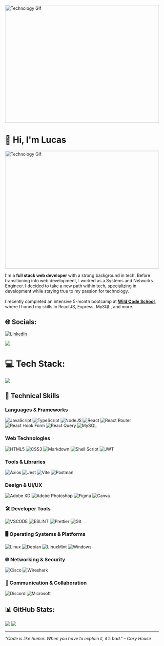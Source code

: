 
<img src="./tech.gif" alt="Technology Gif" style="width: 100%; height: 24rem; object-fit: cover;">

# 👋 Hi, I'm Lucas
<img src="./tech.gif" alt="Technology Gif" style="width: 100%; height: 24rem; object-fit: cover;">


I'm a **full stack web developer** with a strong background in tech. Before transitioning into web development, I worked as a Systems and Networks Engineer. I decided to take a new path within tech, specializing in development while staying true to my passion for technology.<br><br>I recently completed an intensive 5-month bootcamp at [**Wild Code School**](https://www.wildcodeschool.com/fr-fr/), where I honed my skills in ReactJS, Express, MySQL, and more.

## 🌐 Socials:
[![LinkedIn](https://img.shields.io/badge/LinkedIn-%230077B5.svg?logo=linkedin&logoColor=white)](https://linkedin.com/in/www.linkedin.com/in/damien-goguet-63a749180) 

![](https://quotes-github-readme.vercel.app/api?type=horizontal&theme=radical)

# 💻 Tech Stack:

![](https://github-readme-stats.vercel.app/api/top-langs/?username=dampherrr&theme=radical&hide_border=false&include_all_commits=true&count_private=true&layout=compact)

## 🔧 Technical Skills

### **Languages & Frameworks**
![JavaScript](https://img.shields.io/badge/javascript-%23323330.svg?style=for-the-badge&logo=javascript&logoColor=%23F7DF1E)
![TypeScript](https://img.shields.io/badge/typescript-%23007ACC.svg?style=for-the-badge&logo=typescript&logoColor=white)
![NodeJS](https://img.shields.io/badge/node.js-6DA55F?style=for-the-badge&logo=node.js&logoColor=white)
![React](https://img.shields.io/badge/react-%2320232a.svg?style=for-the-badge&logo=react&logoColor=%2361DAFB)
![React Router](https://img.shields.io/badge/React_Router-CA4245?style=for-the-badge&logo=react-router&logoColor=white)
![React Hook Form](https://img.shields.io/badge/React%20Hook%20Form-%23EC5990.svg?style=for-the-badge&logo=reacthookform&logoColor=white)
![React Query](https://img.shields.io/badge/-React%20Query-FF4154?style=for-the-badge&logo=react%20query&logoColor=white)
![MySQL](https://img.shields.io/badge/mysql-4479A1.svg?style=for-the-badge&logo=mysql&logoColor=white)

### **Web Technologies**
![HTML5](https://img.shields.io/badge/html5-%23E34F26.svg?style=for-the-badge&logo=html5&logoColor=white)
![CSS3](https://img.shields.io/badge/css3-%231572B6.svg?style=for-the-badge&logo=css3&logoColor=white)
![Markdown](https://img.shields.io/badge/markdown-%23000000.svg?style=for-the-badge&logo=markdown&logoColor=white)
![Shell Script](https://img.shields.io/badge/shell_script-%23121011.svg?style=for-the-badge&logo=gnu-bash&logoColor=white)
![JWT](https://img.shields.io/badge/JWT-black?style=for-the-badge&logo=JSON%20web%20tokens)

### **Tools & Libraries**
![Axios](https://img.shields.io/badge/axios-671ddf?&style=for-the-badge&logo=axios&logoColor=white)
![Jest](https://img.shields.io/badge/Jest-C21325?style=for-the-badge&logo=jest&logoColor=white)
![Vite](https://img.shields.io/badge/Vite-B73BFE?style=for-the-badge&logo=vite&logoColor=FFD62E)
![Postman](https://img.shields.io/badge/Postman-FF6C37?style=for-the-badge&logo=Postman&logoColor=white)

### **Design & UI/UX**
![Adobe XD](https://img.shields.io/badge/Adobe%20XD-470137?style=for-the-badge&logo=Adobe%20XD&logoColor=#FF61F6)
![Adobe Photoshop](https://img.shields.io/badge/adobe%20photoshop-%2331A8FF.svg?style=for-the-badge&logo=adobe%20photoshop&logoColor=white)
![Figma](https://img.shields.io/badge/Figma-F24E1E?style=for-the-badge&logo=figma&logoColor=white)
![Canva](https://img.shields.io/badge/Canva-%2300C4CC.svg?&style=for-the-badge&logo=Canva&logoColor=white)

### 🛠️ Developer Tools

![VSCODE](https://img.shields.io/badge/VSCode-0078D4?style=for-the-badge&logo=visual%20studio%20code&logoColor=whit)
![ESLINT](https://img.shields.io/badge/eslint-3A33D1?style=for-the-badge&logo=eslint&logoColor=white)
![Prettier](https://img.shields.io/badge/prettier-1A2C34?style=for-the-badge&logo=prettier&logoColor=F7BA3E)
![Git](https://img.shields.io/badge/Git-F05032?style=for-the-badge&logo=git&logoColor=white)

### 🖥️ Operating Systems & Platforms

![Linux](https://img.shields.io/badge/Linux-FCC624?style=for-the-badge&logo=linux&logoColor=black)
![Debian](https://img.shields.io/badge/Debian-A81D33?style=for-the-badge&logo=debian&logoColor=white)
![LinuxMint](https://img.shields.io/badge/Linux_Mint-87CF3E?style=for-the-badge&logo=linux-mint&logoColor=white)
![Windows](https://img.shields.io/badge/Windows-0078D6?style=for-the-badge&logo=windows&logoColor=white)

### 🌐 Networking & Security

![Cisco](https://img.shields.io/badge/CISCO-1BA0D7?style=for-the-badge&logo=cisco&logoColor=white)
![Wireshark](https://img.shields.io/badge/Wireshark-1679A7?style=for-the-badge&logo=Wireshark&logoColor=white)

### 📡 Communication & Collaboration

![Discord](https://img.shields.io/badge/Discord-5865F2?style=for-the-badge&logo=discord&logoColor=whit)
![Microsoft](https://img.shields.io/badge/Microsoft-666666?style=for-the-badge&logo=microsoft&logoColor=white)

## 📊 GitHub Stats:
![](https://github-readme-stats.vercel.app/api?username=LucasBbe&theme=radical&hide_border=false&include_all_commits=true&count_private=true)
![](https://github-readme-streak-stats.herokuapp.com/?user=LucasBbe&theme=radical&hide_border=false)<br/>

---


*"Code is like humor. When you have to explain it, it’s bad." – Cory House*
